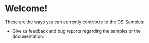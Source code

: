 # Welcome!

These are the ways you can currently contribute to the OSI Samples:

* Give us feedback and bug reports regarding the samples or the documentation.

